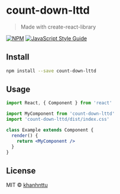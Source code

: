 # count-down-lttd

> Made with create-react-library

[![NPM](https://img.shields.io/npm/v/count-down-lttd.svg)](https://www.npmjs.com/package/count-down-lttd) [![JavaScript Style Guide](https://img.shields.io/badge/code_style-standard-brightgreen.svg)](https://standardjs.com)

## Install

```bash
npm install --save count-down-lttd
```

## Usage

```jsx
import React, { Component } from 'react'

import MyComponent from 'count-down-lttd'
import 'count-down-lttd/dist/index.css'

class Example extends Component {
  render() {
    return <MyComponent />
  }
}
```

## License

MIT © [khanhnttu](https://github.com/khanhnttu)

